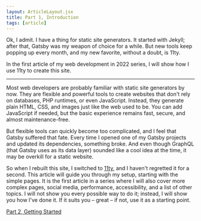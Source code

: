 ```yaml
---
layout: ArticleLayout.jsx
title: Part 1, Introduction
tags: [article]
---
```


Ok, I admit. I have a thing for static site generators. It started with Jekyll; after that, Gatsby was my weapon of choice for a while. But new tools keep popping up every month, and my new favorite, without a doubt, is 11ty.

In the first article of my web development in 2022 series, I will show how I use 11ty to create this site.

---

Most web developers are probably familiar with static site generators by now. They are flexible and powerful tools to create websites that don't rely on databases, PHP runtimes, or even JavaScript. Instead, they generate plain HTML, CSS, and images just like the web used to be. You can add JavaScript if needed, but the basic experience remains fast, secure, and almost maintenance-free.

But flexible tools can quickly become too complicated, and I feel that Gatsby suffered that fate. Every time I opened one of my Gatsby projects and updated its dependencies, something broke. And even though GraphQL (that Gatsby uses as its data layer) sounded like a cool idea at the time, it may be overkill for a static website.

So when I rebuilt this site, I switched to [11ty](https://www.11ty.dev), and I haven't regretted it for a second. This article will guide you through my setup, starting with the simple pages. It is the first article in a series where I will also cover more complex pages, social media, performance, accessibility, and a list of other topics. I will not show you every possible way to do it; instead, I will show you how I've done it. If it suits you – great – if not, use it as a starting point.

[Part 2, Getting Started](/blog/2022-10-03-getting-started/)
